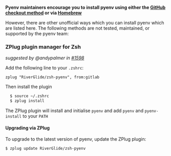 **Pyenv maintainers encourage you to install pyenv using either the [GitHub checkout method](https://github.com/pyenv/pyenv#basic-github-checkout) or via [Homebrew](https://github.com/pyenv/pyenv#homebrew-on-macos)**

However, there are other unofficial ways which you can install pyenv which are listed here. The following methods are not tested, maintained, or supported by the pyenv team:

### ZPlug plugin manager for Zsh
_suggested by @andypalmer in [#1598](https://github.com/pyenv/pyenv/pull/1598)_

Add the following line to your `.zshrc`:

```zplug "RiverGlide/zsh-pyenv", from:gitlab```

Then install the plugin

~~~ zsh
  $ source ~/.zshrc
  $ zplug install
~~~
The ZPlug plugin will install and initialise `pyenv` and add `pyenv` and `pyenv-install` to your `PATH`

#### Upgrading via ZPlug

To upgrade to the latest version of pyenv, update the ZPlug plugin:

```sh
$ zplug update RiverGlide/zsh-pyenv
```

